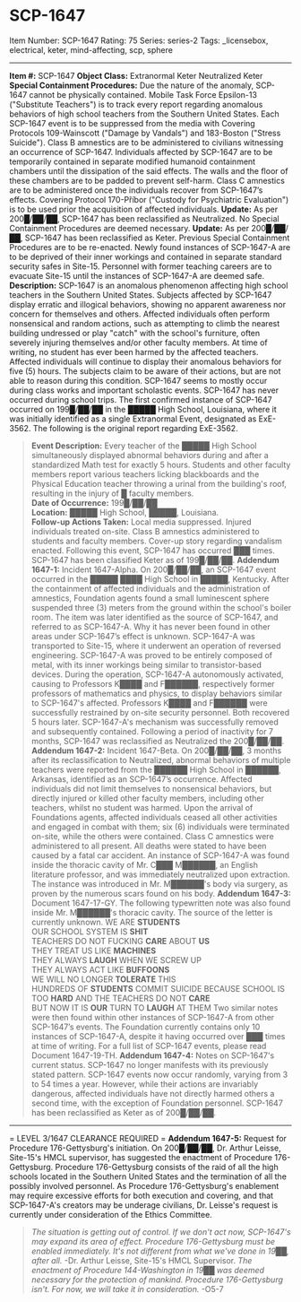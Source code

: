 # SCP-1647
Item Number: SCP-1647
Rating: 75
Series: series-2
Tags: _licensebox, electrical, keter, mind-affecting, scp, sphere

---

**Item #:** SCP-1647
**Object Class:** Extranormal Keter Neutralized Keter
**Special Containment Procedures:** Due the nature of the anomaly, SCP-1647 cannot be physically contained. Mobile Task Force Epsilon-13 ("Substitute Teachers") is to track every report regarding anomalous behaviors of high school teachers from the Southern United States.
Each SCP-1647 event is to be suppressed from the media with Covering Protocols 109-Wainscott ("Damage by Vandals") and 183-Boston ("Stress Suicide"). Class B amnestics are to be administered to civilians witnessing an occurrence of SCP-1647. Individuals affected by SCP-1647 are to be temporarily contained in separate modified humanoid containment chambers until the dissipation of the said effects. The walls and the floor of these chambers are to be padded to prevent self-harm.
Class C amnestics are to be administered once the individuals recover from SCP-1647’s effects.
Covering Protocol 170-Příbor ("Custody for Psychiatric Evaluation") is to be used prior the acquisition of affected individuals.
**Update:** As per 200█/██/██, SCP-1647 has been reclassified as Neutralized. No Special Containment Procedures are deemed necessary.
**Update:** As per 200█/██/██, SCP-1647 has been reclassified as Keter. Previous Special Containment Procedures are to be re-enacted.
Newly found instances of SCP-1647-A are to be deprived of their inner workings and contained in separate standard security safes in Site-15. Personnel with former teaching careers are to evacuate Site-15 until the instances of SCP-1647-A are deemed safe.
**Description:** SCP-1647 is an anomalous phenomenon affecting high school teachers in the Southern United States. Subjects affected by SCP-1647 display erratic and illogical behaviors, showing no apparent awareness nor concern for themselves and others. Affected individuals often perform nonsensical and random actions, such as attempting to climb the nearest building undressed or play "catch" with the school's furniture, often severely injuring themselves and/or other faculty members. At time of writing, no student has ever been harmed by the affected teachers.
Affected individuals will continue to display their anomalous behaviors for five (5) hours. The subjects claim to be aware of their actions, but are not able to reason during this condition. SCP-1647 seems to mostly occur during class works and important scholastic events. SCP-1647 has never occurred during school trips.
The first confirmed instance of SCP-1647 occurred on 199█/██/██ in the █████ High School, Louisiana, where it was initially identified as a single Extranormal Event, designated as ExE-3562. The following is the original report regarding ExE-3562.
> **Event Description:** Every teacher of the █████ High School simultaneously displayed abnormal behaviors during and after a standardized Math test for exactly 5 hours. Students and other faculty members report various teachers licking blackboards and the Physical Education teacher throwing a urinal from the building's roof, resulting in the injury of █ faculty members.  
>  **Date of Occurrence:** 199█/██/██  
>  **Location:** █████ High School, █████, Louisiana.  
>  **Follow-up Actions Taken:** Local media suppressed. Injured individuals treated on-site. Class B amnestics administered to students and faculty members. Cover-up story regarding vandalism enacted.
Following this event, SCP-1647 has occurred ███ times. SCP-1647 has been classified Keter as of 199█/██/██.
**Addendum 1647-1:** Incident 1647-Alpha.
On 200█/██/██, an SCP-1647 event occurred in the █████ ████ High School in █████, Kentucky. After the containment of affected individuals and the administration of amnestics, Foundation agents found a small luminescent sphere suspended three (3) meters from the ground within the school's boiler room. The item was later identified as the source of SCP-1647, and referred to as SCP-1647-A. Why it has never been found in other areas under SCP-1647’s effect is unknown.
SCP-1647-A was transported to Site-15, where it underwent an operation of reversed engineering. SCP-1647-A was proved to be entirely composed of metal, with its inner workings being similar to transistor-based devices.
During the operation, SCP-1647-A autonomously activated, causing to Professors K████ and F██████, respectively former professors of mathematics and physics, to display behaviors similar to SCP-1647's affected. Professors K████ and F██████ were successfully restrained by on-site security personnel. Both recovered 5 hours later.
SCP-1647-A's mechanism was successfully removed and subsequently contained. Following a period of inactivity for 7 months, SCP-1647 was reclassified as Neutralized the 200█/██/██.
**Addendum 1647-2:** Incident 1647-Beta.
On 200█/██/██, 3 months after its reclassification to Neutralized, abnormal behaviors of multiple teachers were reported from the ██████ High School in ██████, Arkansas, identified as an SCP-1647’s occurrence.
Affected individuals did not limit themselves to nonsensical behaviors, but directly injured or killed other faculty members, including other teachers, whilst no student was harmed.
Upon the arrival of Foundations agents, affected individuals ceased all other activities and engaged in combat with them; six (6) individuals were terminated on-site, while the others were contained. Class C amnestics were administered to all present. All deaths were stated to have been caused by a fatal car accident.
An instance of SCP-1647-A was found inside the thoracic cavity of Mr. C███ M██████, an English literature professor, and was immediately neutralized upon extraction. The instance was introduced in Mr. M██████'s body via surgery, as proven by the numerous scars found on his body.
**Addendum 1647-3:** Document 1647-17-GY.
The following typewritten note was also found inside Mr. M██████'s thoracic cavity. The source of the letter is currently unknown.
> WE ARE **STUDENTS**  
>  OUR SCHOOL SYSTEM IS **SHIT**  
>  TEACHERS DO NOT FUCKING **CARE** ABOUT **US**  
>  THEY TREAT US LIKE **MACHINES**  
>  THEY ALWAYS **LAUGH** WHEN WE SCREW UP  
>  THEY ALWAYS ACT LIKE **BUFFOONS**  
>  WE WILL NO LONGER **TOLERATE** THIS  
>  HUNDREDS OF **STUDENTS** COMMIT SUICIDE BECAUSE SCHOOL IS TOO **HARD** AND THE TEACHERS DO NOT **CARE**  
>  BUT NOW IT IS **OUR** TURN TO **LAUGH** AT THEM
Two similar notes were then found within other instances of SCP-1647-A from other SCP-1647’s events. The Foundation currently contains only 10 instances of SCP-1647-A, despite it having occurred over ███ times at time of writing. For a full list of SCP-1647 events, please read Document 1647-19-TH.
**Addendum 1647-4:** Notes on SCP-1647's current status.
SCP-1647 no longer manifests with its previously stated pattern. SCP-1647 events now occur randomly, varying from 3 to 54 times a year. However, while their actions are invariably dangerous, affected individuals have not directly harmed others a second time, with the exception of Foundation personnel.
SCP-1647 has been reclassified as Keter as of 200█/██/██.
* * *
= LEVEL 3/1647 CLEARANCE REQUIRED =
**Addendum 1647-5:** Request for Procedure 176-Gettysburg's initiation.
On 200█/██/██, Dr. Arthur Leisse, Site-15's HMCL supervisor, has suggested the enactment of Procedure 176-Gettysburg. Procedure 176-Gettysburg consists of the raid of all the high schools located in the Southern United States and the termination of all the possibly involved personnel. As Procedure 176-Gettysburg's enablement may require excessive efforts for both execution and covering, and that SCP-1647-A's creators may be underage civilians, Dr. Leisse's request is currently under consideration of the Ethics Committee.
> _The situation is getting out of control. If we don't act now, SCP-1647's may expand its area of effect. Procedure 176-Gettysburg must be enabled immediately. It's not different from what we've done in 19██, after all._ -Dr. Arthur Leisse, Site-15's HMCL Supervisor.
> _The enactment of Procedure 144-Washington in 19██ was deemed necessary for the protection of mankind. Procedure 176-Gettysburg isn't. For now, we will take it in consideration._ -O5-7